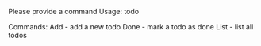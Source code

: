Please provide a command
Usage: todo <command> <args>

Commands:
 Add <description> - add a new todo
 Done <id> - mark a todo as done
 List - list all todos
